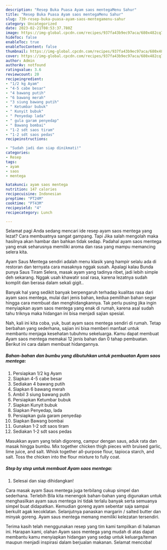 ```yaml
---
description: "Resep Buka Puasa Ayam saos mentegaMenu Sahur"
title: "Resep Buka Puasa Ayam saos mentegaMenu Sahur"
slug: 739-resep-buka-puasa-ayam-saos-mentegamenu-sahur
category: Uncategorized
date: 2023-02-21T08:53:37.780Z
image: https://img-global.cpcdn.com/recipes/937fa43b9ec97aca/680x482cq70/ayam-saos-mentega-foto-resep-utama.jpg
hideToc: false
enableToc: true
enableTocContent: false
thumbnail: https://img-global.cpcdn.com/recipes/937fa43b9ec97aca/680x482cq70/ayam-saos-mentega-foto-resep-utama.jpg
cover: https://img-global.cpcdn.com/recipes/937fa43b9ec97aca/680x482cq70/ayam-saos-mentega-foto-resep-utama.jpg
author: Admin
authorAv: notfound
ratingvalue: 3.6
reviewcount: 20
recipeingredient:
- "1/2 kg Ayam"
- "4-5 cabe besar"
- "4 bawang putih"
- "6 bawang merah"
- "3 siung bawang putih"
- " Ketumbar bubuk"
- " Kunyit bubuk"
- " Penyedap lada"
- " gula garam penyedap"
- " Bawang bombai"
- "1-2 sdt saos tiram"
- "1-2 sdt saos pedas"
recipeinstructions:

- "Sudah jadi dan siap dinikmati!"
categories:
- Resep
tags:
- ayam
- saos
- mentega

katakunci: ayam saos mentega 
nutrition: 147 calories
recipecuisine: Indonesian
preptime: "PT24M"
cooktime: "PT43M"
recipeyield: "4"
recipecategory: Lunch

---
```



Selamat pagi Anda sedang mencari ide resep ayam saos mentega yang lezat? Cara membuatnya sangat gampang. Tapi Jika salah mengolah maka hasilnya akan hambar dan bahkan tidak sedap. Padahal ayam saos mentega yang enak seharusnya memiliki aroma dan rasa yang mampu memancing selera kita.


Ayam Saus Mentega sendiri adalah menu klasik yang hampir selalu ada di restoran dan ternyata cara masaknya nggak susah. Apalagi kalau Bunda punya Saus Tiram Selera, masak ayam yang tadinya ribet, jadi lebih simple deh sekarang. Nggak usah khawatir soal rasa, karena lezatnya sudah komplit dan berasa dalam sekali gigit..

Banyak hal yang sedikit banyak berpengaruh terhadap kualitas rasa dari ayam saos mentega, mulai dari jenis bahan, kedua pemilihan bahan segar hingga cara membuat dan menghidangkannya. Tak perlu pusing jika ingin menyiapkan ayam saos mentega yang enak di rumah, karena asal sudah tahu triknya maka hidangan ini bisa menjadi sajian spesial.


Nah, kali ini kita coba, yuk, buat ayam saos mentega sendiri di rumah. Tetap berbahan yang sederhana, sajian ini bisa memberi manfaat untuk membantu menjaga kesehatan tubuhmu sekeluarga. Kamu dapat membuat Ayam saos mentega memakai 12 jenis bahan dan 0 tahap pembuatan. Berikut ini cara dalam membuat hidangannya.

<!--inarticleads1-->

##### Bahan-bahan dan bumbu yang dibutuhkan untuk pembuatan Ayam saos mentega:

1. Persiapkan 1/2 kg Ayam
1. Siapkan 4-5 cabe besar
1. Sediakan 4 bawang putih
1. Siapkan 6 bawang merah
1. Ambil 3 siung bawang putih
1. Persiapkan  Ketumbar bubuk
1. Siapkan  Kunyit bubuk
1. Siapkan  Penyedap, lada
1. Persiapkan  gula garam penyedap
1. Siapkan  Bawang bombai
1. Gunakan 1-2 sdt saos tiram
1. Sediakan 1-2 sdt saos pedas


Masukkan ayam yang telah digoreng, campur dengan saus, aduk rata dan masak hingga bumbu. Mix together chicken thigh pieces with bruised garlic, lime juice, and salt. Whisk together all-purpose flour, tapioca starch, and salt. Toss the chicken into the flour mixture to fully coat. 

<!--inarticleads2-->

##### Step by step untuk membuat Ayam saos mentega:


1. Selesai dan siap dihidangkan!

Cara masak ayam Saus mentega juga terbilang cukup simpel dan sederhana. Terlebih Bila kita menengok bahan-bahan yang digunakan untuk menghasilkan ayam saus mentega ini tidak terlalu banyak serta semuanya simpel buat didapatkan. Kemudian goreng ayam sebentar saja sampai berkulit agak kecoklatan. Selanjutnya panaskan margarin / salted butter dan minyak goreng. Ayam saus mentega memang memiliki kelezatan tersendiri. 

Terima kasih telah menggunakan resep yang tim kami tampilkan di halaman ini. Harapan kami, olahan Ayam saos mentega yang mudah di atas dapat membantu kamu menyiapkan hidangan yang sedap untuk keluarga/teman maupun menjadi inspirasi dalam berjualan makanan. Selamat mencoba!
